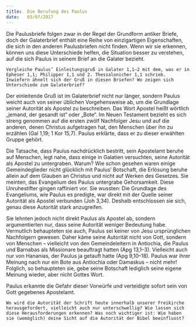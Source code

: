 ```yaml
---
title:  Die Berufung des Paulus
date:   03/07/2017
---
```


Die Paulusbriefe folgen zwar in der Regel der Grundform antiker Briefe, doch der Galaterbrief enthält eine Reihe von einzigartigen Eigenschaften, die sich in den anderen Paulusbriefen nicht finden. Wenn wir sie erkennen, können uns diese Unterschiede helfen, die Situation besser zu verstehen, auf die sich Paulus in seinem Brief an die Galater bezieht.

`Vergleiche Paulus’ Einleitungsgruß in Galater 1,1–2 mit dem, was er in Epheser 1,1; Philipper 1,1 und 2. Thessalonicher 1,1 schrieb. Inwiefern ähnelt sich der Gruß in diesen Briefen? Wo zeigen sich Unterschiede zum Galaterbrief?`

Der einleitende Gruß ist im Galaterbrief nicht nur länger, sondern Paulus weicht auch von seiner üblichen Vorgehensweise ab, um die Grundlage seiner Autorität als Apostel zu beschreiben. Das Wort Apostel heißt wörtlich „jemand, der gesandt ist“ oder „Bote“. Im Neuen Testament bezieht es sich streng genommen auf die ersten zwölf Nachfolger Jesu und auf die anderen, denen Christus aufgetragen hat, den Menschen über ihn zu erzählen (Gal 1,19; 1 Kor 15,7). Paulus erklärte, dass er zu dieser erwählten Gruppe gehört.

Die Tatsache, dass Paulus nachdrücklich bestritt, sein Apostelamt beruhe auf Menschen, legt nahe, dass einige in Galatien versuchten, seine Autorität als Apostel zu untergraben. Warum? Wie schon gesehen waren einige Gemeindeglieder nicht glücklich mit Paulus’ Botschaft, die Erlösung beruhe allein auf dem Glauben an Christus und nicht auf Werken des Gesetzes. Sie meinten, das Evangelium des Paulus untergrabe Gehorsamkeit. Diese Unruhestifter gingen raffiniert vor. Sie wussten: Die Grundlage des Evangeliums, wie Paulus es predigte, war direkt mit der Quelle seiner Autorität als Apostel verbunden (Joh 3,34). Deshalb entschlossen sie sich, genau diese Autorität stark anzugreifen.

Sie lehnten jedoch nicht direkt Paulus als Apostel ab, sondern argumentierten nur, dass seine Autorität weniger Bedeutung habe. Vermutlich behaupteten sie auch, Paulus sei keiner von Jesu ursprünglichen Nachfolgern gewesen. Daher käme seine Autorität nicht von Gott, sondern von Menschen – vielleicht von den Gemeindeleitern in Antiochia, die Paulus und Barnabas als Missionare beauftragt hatten (Apg 13,1–3). Vielleicht auch nur von Hananias, der Paulus ja getauft hatte (Apg 9,10–18). Paulus war ihrer Meinung nach nur ein Bote aus Antiochia oder Damaskus – nicht mehr! Folglich, so behaupteten sie, gebe seine Botschaft lediglich seine eigene Meinung wieder, aber nicht Gottes Wort.

Paulus erkannte die Gefahr dieser Vorwürfe und verteidigte sofort sein von Gott gegebenes Apostelamt.

`Wo wird die Autorität der Schrift heute innerhalb unserer Freikirche herausgefordert, vielleicht auch nur unterschwellig? Wie lassen sich diese Herausforderungen erkennen? Was noch wichtiger ist: Wie haben sie (womöglich) deine Sicht auf die Autorität der Bibel beeinflusst?`